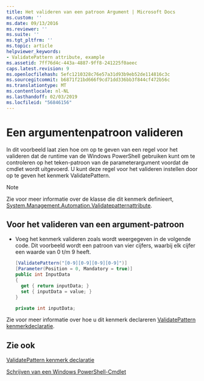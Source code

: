 ```yaml
---
title: Het valideren van een patroon Argument | Microsoft Docs
ms.custom: ''
ms.date: 09/13/2016
ms.reviewer: ''
ms.suite: ''
ms.tgt_pltfrm: ''
ms.topic: article
helpviewer_keywords:
- ValidatePattern attribute, example
ms.assetid: 7ff76d4c-443a-4887-9ff8-241225f0aeec
caps.latest.revision: 9
ms.openlocfilehash: 5efc1210328c76e57a31d93b9eb52de114816c3c
ms.sourcegitcommit: b6871f21bd666f9cd71dd336bb3f844cf472b56c
ms.translationtype: MT
ms.contentlocale: nl-NL
ms.lasthandoff: 02/03/2019
ms.locfileid: "56846156"
---
```

# <a name="how-to-validate-an-argument-pattern"></a>Een argumentenpatroon valideren

In dit voorbeeld laat zien hoe om op te geven van een regel voor het valideren dat de runtime van de Windows PowerShell gebruiken kunt om te controleren op het teken-patroon van de parameterargument voordat de cmdlet wordt uitgevoerd. U kunt deze regel voor het valideren instellen door op te geven het kenmerk ValidatePattern.

> [!NOTE]
> Zie voor meer informatie over de klasse die dit kenmerk definieert, [System.Management.Automation.Validatepatternattribute](/dotnet/api/System.Management.Automation.ValidatePatternAttribute).

## <a name="to-validate-an-argument-pattern"></a>Voor het valideren van een argument-patroon

- Voeg het kenmerk valideren zoals wordt weergegeven in de volgende code. Dit voorbeeld wordt een patroon van vier cijfers, waarbij elk cijfer een waarde van 0 t/m 9 heeft.

    ```csharp
    [ValidatePattern("[0-9][0-9][0-9][0-9]")]
    [Parameter(Position = 0, Mandatory = true)]
    public int InputData
    {
      get { return inputData; }
      set { inputData = value; }
    }

    private int inputData;
    ```

Zie voor meer informatie over hoe u dit kenmerk declareren [ValidatePattern kenmerkdeclaratie](./validatepattern-attribute-declaration.md).

## <a name="see-also"></a>Zie ook

[ValidatePattern kenmerk declaratie](./validatepattern-attribute-declaration.md)

[Schrijven van een Windows PowerShell-Cmdlet](./writing-a-windows-powershell-cmdlet.md)
